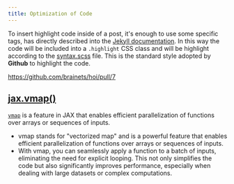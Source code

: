 ```yaml
---
title: Optimization of Code
---
```

To insert highlight code inside of a post, it's enough to use some specific tags, has directly described into the [Jekyll documentation](http://jekyllrb.com/docs/templates/#code-snippet-highlighting). In this way the code will be included into a ``.highlight`` CSS class and will be highlight according to the [syntax.scss](https://github.com/mojombo/tpw/blob/master/css/syntax.css) file. This is the standard style adopted by **Github** to highlight the code. 

https://github.com/brainets/hoi/pull/7
## [jax.vmap()](https://jax.readthedocs.io/en/latest/_autosummary/jax.vmap.html)
[```vmap```](https://jax.readthedocs.io/en/latest/_autosummary/jax.vmap.html) is a feature in JAX that enables efficient parallelization of functions over arrays or sequences of inputs.
- vmap stands for "vectorized map" and is a powerful feature that enables efficient parallelization of functions over arrays or sequences of inputs.
- With vmap, you can seamlessly apply a function to a batch of inputs, eliminating the need for explicit looping. This not only simplifies the code but also significantly improves performance, especially when dealing with large datasets or complex computations.

